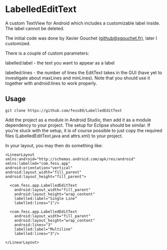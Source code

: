 LabelledEditText
================

A custom TextView for Android which includes a customizable label inside. The label cannot be deleted.

The initial code was done by Xavier Gouchet (github@xgouchet.fr), later I customized.

There is a couple of custom parameters:

labelled:label - the text you want to appear as a label

labelled:lines - the number of lines the EditText takes in the GUI (have yet to investigate about maxLines and minLines). Note that you should use it together with android:lines to work properly.

Usage
-----

    git clone https://github.com/fess89/LabelledEditText

Add the project as a module in Android Studio, then add it as a module dependency to your project. The setup for Eclipse should be similar. If you're stuck with the setup, it is of course possible to just copy the required files (LabelledEditText.java and attrs.xml) to your project.

In your layout, you may then do something like:

    <LinearLayout
    xmlns:android="http://schemas.android.com/apk/res/android"
    xmlns:labelled="com.fess.app"
    android:orientation="vertical"
    android:layout_width="fill_parent"
    android:layout_height="fill_parent">
    
      <com.fess.app.LabelledEditText
        android:layout_width="fill_parent"
        android:layout_height="wrap_content"
        labelled:label="Single Line"
        labelled:lines="1"/>
  
      <com.fess.app.LabelledEditText
        android:layout_width="fill_parent"
        android:layout_height="wrap_content"
        android:lines="3"
        labelled:label="Multiline"
        labelled:lines="3"/>
  
    </LinearLayout>



